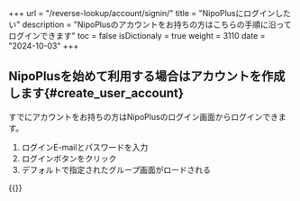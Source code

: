 +++
url = "/reverse-lookup/account/signin/"
title = "NipoPlusにログインしたい"
description = "NipoPlusのアカウントをお持ちの方はこちらの手順に沿ってログインできます"
toc = false
isDictionaly = true
weight = 3110
date = "2024-10-03"
+++

## NipoPlusを始めて利用する場合はアカウントを作成します{#create_user_account}

すでにアカウントをお持ちの方はNipoPlusのログイン画面からログインできます。

1. ログインE-mailとパスワードを入力
2. ログインボタンをクリック
3. デフォルトで指定されたグループ画面がロードされる

{{<iTablet filename="img/signin" msg="E-mailとパスワードを入力してログインボタンポチッ" alice="shield">}}
